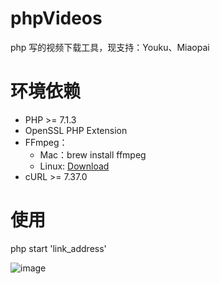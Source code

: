 # phpVideos
php 写的视频下载工具，现支持：Youku、Miaopai

# 环境依赖
*   PHP >= 7.1.3
*   OpenSSL PHP Extension
*   FFmpeg：
    *   Mac：brew install ffmpeg
    *   Linux:  [Download](http://ffmpeg.org/download.html)
*   cURL  >= 7.37.0
    
#   使用
php start 'link_address'

![image](https://preview.ibb.co/cqJ8Bo/Jul_14_2018_15_51_58.gif)